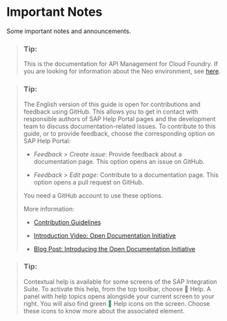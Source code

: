 <!-- loio36d2131768b94b609d4edeebcd9dc27d -->

<link rel="stylesheet" type="text/css" href="../css/sap-icons.css"/>

# Important Notes

Some important notes and announcements.

> ### Tip:  
> This is the documentation for API Management for Cloud Foundry. If you are looking for information about the Neo environment, see [here](https://help.sap.com/viewer/38c3df3f8da44a809f937220b3579607/Cloud/en-US).

> ### Tip:  
> The English version of this guide is open for contributions and feedback using GitHub. This allows you to get in contact with responsible authors of SAP Help Portal pages and the development team to discuss documentation-related issues. To contribute to this guide, or to provide feedback, choose the corresponding option on SAP Help Portal:
> 
> -   *Feedback* \> *Create issue*: Provide feedback about a documentation page. This option opens an issue on GitHub.
> 
> -   *Feedback* \> *Edit page*: Contribute to a documentation page. This option opens a pull request on GitHub.
> 
> 
> You need a GitHub account to use these options.
> 
> More information:
> 
> -   [Contribution Guidelines](https://help.sap.com/docs/open-documentation-initiative/contribution-guidelines/readme.html)
> 
> -   [Introduction Video: Open Documentation Initiative](https://www.youtube.com/watch?v=WJ0oarMlVW4)
> 
> -   [Blog Post: Introducing the Open Documentation Initiative](https://blogs.sap.com/2021/05/20/introducing-the-open-documentation-initiative/)

> ### Tip:  
> Contextual help is available for some screens of the SAP Integration Suite. To activate this help, from the top toolbar, choose <span class="SAP-icons"></span> Help. A panel with help topics opens alongside your current screen to your right. You will also find green <span style="color:#007833;"><span class="SAP-icons"></span></span> Help icons on the screen. Choose these icons to know more about the associated element.

